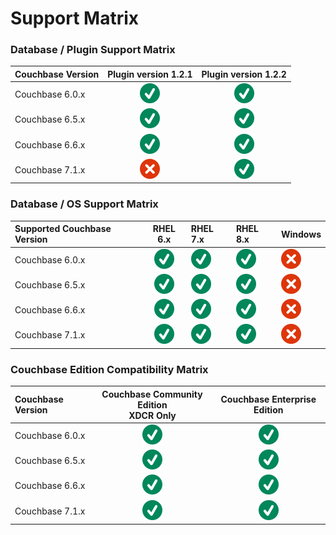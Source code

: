 # Support Matrix

### <a id="plugin support matrix"></a>Database / Plugin Support Matrix
| Couchbase Version |       Plugin version 1.2.1        |       Plugin version 1.2.2        |
|:------------------|:---------------------------------:|:---------------------------------:|
| Couchbase 6.0.x   | ![Screenshot](../image/check.svg) | ![Screenshot](../image/check.svg) |
| Couchbase 6.5.x   | ![Screenshot](../image/check.svg) | ![Screenshot](../image/check.svg) |
| Couchbase 6.6.x   | ![Screenshot](../image/check.svg) | ![Screenshot](../image/check.svg) |
| Couchbase 7.1.x   | ![Screenshot](../image/error.svg) | ![Screenshot](../image/check.svg) |



### <a id="support matrix"></a>Database / OS Support Matrix

| Supported Couchbase Version |          RHEL 6.x          | RHEL 7.x                   | RHEL 8.x                   | Windows                   |
|:----------------------------|:---------------------------------:|:----------------------------------|:----------------------------------|:----------------------------------|
| Couchbase 6.0.x                     | ![Screenshot](../image/check.svg) | ![Screenshot](../image/check.svg) | ![Screenshot](../image/check.svg) | ![Screenshot](../image/error.svg) |
| Couchbase 6.5.x                    | ![Screenshot](../image/check.svg) | ![Screenshot](../image/check.svg) | ![Screenshot](../image/check.svg) | ![Screenshot](../image/error.svg) |<!--| RHEL 8.x                | ![Screenshot](../image/check.svg) | ![Screenshot](../image/check.svg) | ![Screenshot](../image/check.svg) |-->
| Couchbase 6.6.x                    | ![Screenshot](../image/check.svg) | ![Screenshot](../image/check.svg) | ![Screenshot](../image/check.svg) | ![Screenshot](../image/error.svg) |<!--| RHEL 8.x                | ![Screenshot](../image/check.svg) | ![Screenshot](../image/check.svg) | ![Screenshot](../image/check.svg) |-->
| Couchbase 7.1.x                     | ![Screenshot](../image/check.svg) | ![Screenshot](../image/check.svg) | ![Screenshot](../image/check.svg) | ![Screenshot](../image/error.svg) |


### <a id="Couchbase Edition Compatibility Matrix"></a>Couchbase Edition Compatibility Matrix

| Couchbase Version | Couchbase Community Edition <br/> XDCR Only | Couchbase Enterprise Edition     |
|:------------------|:-------------------------------------------:|:--------------------------------:|
| Couchbase 6.0.x   |      ![Screenshot](../image/check.svg)      |![Screenshot](../image/check.svg)     |
| Couchbase 6.5.x   |      ![Screenshot](../image/check.svg)      |![Screenshot](../image/check.svg)     |
| Couchbase 6.6.x   |      ![Screenshot](../image/check.svg)      |![Screenshot](../image/check.svg)     |
| Couchbase 7.1.x   |      ![Screenshot](../image/check.svg)      |![Screenshot](../image/check.svg)     |


